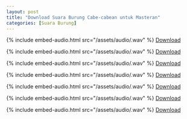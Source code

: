 ```yaml
---
layout: post
title: "Download Suara Burung Cabe-cabean untuk Masteran"
categories: [Suara Burung]
---
```


{% include embed-audio.html src="/assets/audio/<audio-source-name>.wav" %}
[Download]()

{% include embed-audio.html src="/assets/audio/<audio-source-name>.wav" %}
[Download]()

{% include embed-audio.html src="/assets/audio/<audio-source-name>.wav" %}
[Download]()

{% include embed-audio.html src="/assets/audio/<audio-source-name>.wav" %}
[Download]()

{% include embed-audio.html src="/assets/audio/<audio-source-name>.wav" %}
[Download]()

{% include embed-audio.html src="/assets/audio/<audio-source-name>.wav" %}
[Download]()

{% include embed-audio.html src="/assets/audio/<audio-source-name>.wav" %}
[Download]()